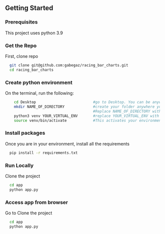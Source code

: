 <!-- Getting Started -->

## Getting Started

<!-- Prerequisites -->

### Prerequisites

This project uses python 3.9

<!-- Installation -->

### Get the Repo

First, clone repo

```bash
  git clone git@github.com:gabegaz/racing_bar_charts.git
  cd racing_bar_charts
```

### Create python environment

On the terminal, run the following:

```bash
    cd Desktop                          #go to Desktop. You can be anywhere
    mkdir NAME_OF_DIRECTORY             #create your folder anywhere you want your project to reside.
                                        #Replace NAME_OF_DIRECTORY with your own folder name
    python3 venv YOUR_VIRTUAL_ENV       #replace YOUR_VIRTUAL_ENV with your own name
    source venv/bin/activate            #This activates your environment
```

### Install packages

Once you are in your environment, install all the requirements

```bash
  pip install -r requirements.txt
```

<!-- Run Locally -->

### Run Locally

Clone the project

```bash
  cd app
  python app.py
```

### Access app from browser

Go to Clone the project

```bash
  cd app
  python app.py
```
